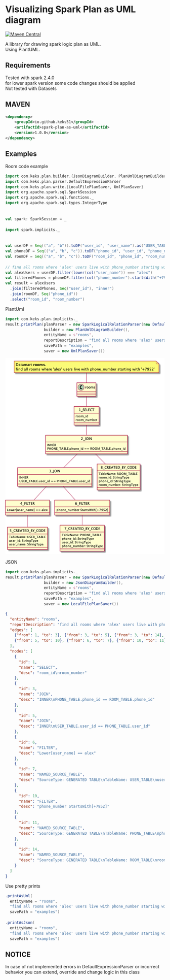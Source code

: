 # Visualizing Spark Plan as UML diagram
[![Maven Central](https://maven-badges.herokuapp.com/maven-central/io.github.keks51/spark-plan-as-uml/badge.svg)](https://maven-badges.herokuapp.com/maven-central/io.github.keks51/spark-plan-as-uml)  

A library for drawing spark logic plan as UML.\
Using PlantUML.

## Requirements

Tested with spark 2.4.0\
for lower spark version some code changes should be applied\
Not tested with Datasets

## MAVEN
```xml
<dependency>
    <groupId>io.github.keks51</groupId>
    <artifactId>spark-plan-as-uml</artifactId>
    <version>1.0.8</version>
</dependency>
```
## Examples

Room code example

```scala
import com.keks.plan.builder.{JsonDiagramBuilder, PlanUmlDiagramBuilder}
import com.keks.plan.parser.DefaultExpressionParser
import com.keks.plan.write.{LocalFilePlanSaver, UmlPlanSaver}
import org.apache.spark.sql.SparkSession
import org.apache.spark.sql.functions._
import org.apache.spark.sql.types.IntegerType


val spark: SparkSession = _

import spark.implicits._


val userDF = Seq(("a", "b")).toDF("user_id", "user_name").as("USER_TABLE")
val phoneDF = Seq(("a", "b", "c")).toDF("phone_id", "user_id", "phone_number").as("PHONE_TABLE")
val roomDF = Seq(("a", "b", "c")).toDF("room_id", "phone_id", "room_number").as("ROOM_TABLE")

// find all rooms where 'alex' users live with phone_number starting with '+7952'
val alexUsers = userDF.filter(lower(col("user_name")) === "alex")
val filteredPhones = phoneDF.filter(col("phone_number").startsWith("+7952"))
val result = alexUsers
  .join(filteredPhones, Seq("user_id"), "inner")
  .join(roomDF, Seq("phone_id"))
  .select("room_id", "room_number")
```

PlantUml

```scala
import com.keks.plan.implicits._
result.printPlan(planParser = new SparkLogicalRelationParser(new DefaultExpressionParser()),
                 builder = new PlanUmlDiagramBuilder(),
                 entityName = s"rooms",
                 reportDescription = "find all rooms where 'alex' users live with phone_number starting with '+7952'",
                 savePath = "examples",
                 saver = new UmlPlanSaver())
```

![Alt text](/examples/rooms.png)

JSON

```scala
import com.keks.plan.implicits._
result.printPlan(planParser = new SparkLogicalRelationParser(new DefaultExpressionParser()),
                 builder = new JsonDiagramBuilder(),
                 entityName = s"rooms",
                 reportDescription = "find all rooms where 'alex' users live with phone_number starting with '+7952'",
                 savePath = "examples",
                 saver = new LocalFilePlanSaver())
```

```json
{
  "entityName": "rooms",
  "reportDescription": "find all rooms where 'alex' users live with phone_number starting with '+7952'",
  "edges": [
    {"from": 1, "to": 3}, {"from": 3, "to": 5}, {"from": 3, "to": 14}, {"from": 5, "to": 6},
    {"from": 5, "to": 10}, {"from": 6, "to": 7}, {"from": 10, "to": 11}
  ],
  "nodes": [
    {
      "id": 1,
      "name": "SELECT",
      "desc": "room_id\nroom_number"
    },
    {
      "id": 3,
      "name": "JOIN",
      "desc": "INNER\nPHONE_TABLE.phone_id == ROOM_TABLE.phone_id"
    },
    {
      "id": 5,
      "name": "JOIN",
      "desc": "INNER\nUSER_TABLE.user_id == PHONE_TABLE.user_id"
    },
    {
      "id": 6,
      "name": "FILTER",
      "desc": "Lower[user_name] == alex"
    },
    {
      "id": 7,
      "name": "NAMED_SOURCE_TABLE",
      "desc": "SourceType: GENERATED TABLE\nTableName: USER_TABLE\nuser_id: StringType\nuser_name: StringType"
    },
    {
      "id": 10,
      "name": "FILTER",
      "desc": "phone_number StartsWith[+7952]"
    },
    {
      "id": 11,
      "name": "NAMED_SOURCE_TABLE",
      "desc": "SourceType: GENERATED TABLE\nTableName: PHONE_TABLE\nphone_id: StringType\nuser_id: StringType\nphone_number: StringType"
    },
    {
      "id": 14,
      "name": "NAMED_SOURCE_TABLE",
      "desc": "SourceType: GENERATED TABLE\nTableName: ROOM_TABLE\nroom_id: StringType\nphone_id: StringType\nroom_number: StringType"
    }
  ]
}
```
Use pretty prints
```scala
.printAsUml(
  entityName = "rooms",
  "find all rooms where 'alex' users live with phone_number starting with '+7952'",
  savePath = "examples")
  
.printAsJson(
  entityName = "rooms",
  "find all rooms where 'alex' users live with phone_number starting with '+7952'",
  savePath = "examples")
```
## NOTICE

In case of not implemented errors in DefaultExpressionParser or incorrect behavior you can extend, override and change
logic in this class
